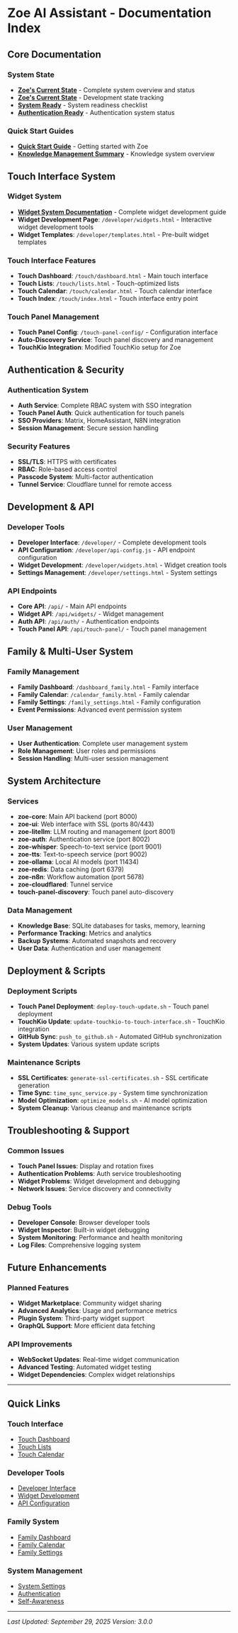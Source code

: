 # Zoe AI Assistant - Documentation Index

## Core Documentation

### System State
- **[Zoe's Current State](ZOE_CURRENT_STATE.md)** - Complete system overview and status
- **[Zoe's Current State](ZOES_CURRENT_STATE.md)** - Development state tracking
- **[System Ready](SYSTEM-READY.md)** - System readiness checklist
- **[Authentication Ready](AUTHENTICATION-READY.md)** - Authentication system status

### Quick Start Guides
- **[Quick Start Guide](QUICK-START.md)** - Getting started with Zoe
- **[Knowledge Management Summary](KNOWLEDGE_MANAGEMENT_SUMMARY.md)** - Knowledge system overview

## Touch Interface System

### Widget System
- **[Widget System Documentation](../services/zoe-ui/dist/developer/WIDGET_SYSTEM.md)** - Complete widget development guide
- **Widget Development Page**: `/developer/widgets.html` - Interactive widget development tools
- **Widget Templates**: `/developer/templates.html` - Pre-built widget templates

### Touch Interface Features
- **Touch Dashboard**: `/touch/dashboard.html` - Main touch interface
- **Touch Lists**: `/touch/lists.html` - Touch-optimized lists
- **Touch Calendar**: `/touch/calendar.html` - Touch calendar interface
- **Touch Index**: `/touch/index.html` - Touch interface entry point

### Touch Panel Management
- **Touch Panel Config**: `/touch-panel-config/` - Configuration interface
- **Auto-Discovery Service**: Touch panel discovery and management
- **TouchKio Integration**: Modified TouchKio setup for Zoe

## Authentication & Security

### Authentication System
- **Auth Service**: Complete RBAC system with SSO integration
- **Touch Panel Auth**: Quick authentication for touch panels
- **SSO Providers**: Matrix, HomeAssistant, N8N integration
- **Session Management**: Secure session handling

### Security Features
- **SSL/TLS**: HTTPS with certificates
- **RBAC**: Role-based access control
- **Passcode System**: Multi-factor authentication
- **Tunnel Service**: Cloudflare tunnel for remote access

## Development & API

### Developer Tools
- **Developer Interface**: `/developer/` - Complete development tools
- **API Configuration**: `/developer/api-config.js` - API endpoint configuration
- **Widget Development**: `/developer/widgets.html` - Widget creation tools
- **Settings Management**: `/developer/settings.html` - System settings

### API Endpoints
- **Core API**: `/api/` - Main API endpoints
- **Widget API**: `/api/widgets/` - Widget management
- **Auth API**: `/api/auth/` - Authentication endpoints
- **Touch Panel API**: `/api/touch-panel/` - Touch panel management

## Family & Multi-User System

### Family Management
- **Family Dashboard**: `/dashboard_family.html` - Family interface
- **Family Calendar**: `/calendar_family.html` - Family calendar
- **Family Settings**: `/family_settings.html` - Family configuration
- **Event Permissions**: Advanced event permission system

### User Management
- **User Authentication**: Complete user management system
- **Role Management**: User roles and permissions
- **Session Handling**: Multi-user session management

## System Architecture

### Services
- **zoe-core**: Main API backend (port 8000)
- **zoe-ui**: Web interface with SSL (ports 80/443)
- **zoe-litellm**: LLM routing and management (port 8001)
- **zoe-auth**: Authentication service (port 8002)
- **zoe-whisper**: Speech-to-text service (port 9001)
- **zoe-tts**: Text-to-speech service (port 9002)
- **zoe-ollama**: Local AI models (port 11434)
- **zoe-redis**: Data caching (port 6379)
- **zoe-n8n**: Workflow automation (port 5678)
- **zoe-cloudflared**: Tunnel service
- **touch-panel-discovery**: Touch panel auto-discovery

### Data Management
- **Knowledge Base**: SQLite databases for tasks, memory, learning
- **Performance Tracking**: Metrics and analytics
- **Backup Systems**: Automated snapshots and recovery
- **User Data**: Authentication and user management

## Deployment & Scripts

### Deployment Scripts
- **Touch Panel Deployment**: `deploy-touch-update.sh` - Touch panel deployment
- **TouchKio Update**: `update-touchkio-to-touch-interface.sh` - TouchKio integration
- **GitHub Sync**: `push_to_github.sh` - Automated GitHub synchronization
- **System Updates**: Various system update scripts

### Maintenance Scripts
- **SSL Certificates**: `generate-ssl-certificates.sh` - SSL certificate generation
- **Time Sync**: `time_sync_service.py` - System time synchronization
- **Model Optimization**: `optimize_models.sh` - AI model optimization
- **System Cleanup**: Various cleanup and maintenance scripts

## Troubleshooting & Support

### Common Issues
- **Touch Panel Issues**: Display and rotation fixes
- **Authentication Problems**: Auth service troubleshooting
- **Widget Problems**: Widget development and debugging
- **Network Issues**: Service discovery and connectivity

### Debug Tools
- **Developer Console**: Browser developer tools
- **Widget Inspector**: Built-in widget debugging
- **System Monitoring**: Performance and health monitoring
- **Log Files**: Comprehensive logging system

## Future Enhancements

### Planned Features
- **Widget Marketplace**: Community widget sharing
- **Advanced Analytics**: Usage and performance metrics
- **Plugin System**: Third-party widget support
- **GraphQL Support**: More efficient data fetching

### API Improvements
- **WebSocket Updates**: Real-time widget communication
- **Advanced Testing**: Automated widget testing
- **Widget Dependencies**: Complex widget relationships

---

## Quick Links

### Touch Interface
- [Touch Dashboard](/touch/dashboard.html)
- [Touch Lists](/touch/lists.html)
- [Touch Calendar](/touch/calendar.html)

### Developer Tools
- [Developer Interface](/developer/)
- [Widget Development](/developer/widgets.html)
- [API Configuration](/developer/api-config.js)

### Family System
- [Family Dashboard](/dashboard_family.html)
- [Family Calendar](/calendar_family.html)
- [Family Settings](/family_settings.html)

### System Management
- [System Settings](/settings.html)
- [Authentication](/auth.html)
- [Self-Awareness](/self-awareness.html)

---

*Last Updated: September 29, 2025*
*Version: 3.0.0*


